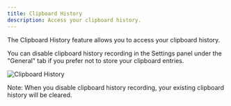 ```yaml
---
title: Clipboard History
description: Access your clipboard history.
---
```


The Clipboard History feature allows you to access your clipboard history. 

You can disable clipboard history recording in the Settings panel under the "General" tab if you prefer not to store your clipboard entries.

![Clipboard History](/docs/clipboard.jpeg "Clipboard History")

Note: When you disable clipboard history recording, your existing clipboard history will be cleared.

